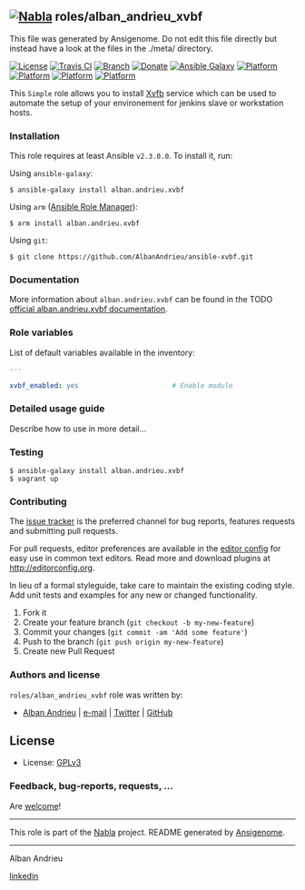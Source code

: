 ## [![Nabla](https://debops.org/images/debops-small.png)](https://github.com/AlbanAndrieu) roles/alban_andrieu_xvbf

This file was generated by Ansigenome. Do not edit this file directly but instead have a look at the files in the ./meta/ directory. 

[![License](http://img.shields.io/:license-apache-blue.svg?style=flat-square)](http://www.apache.org/licenses/LICENSE-2.0.html)
[![Travis CI](https://img.shields.io/travis/AlbanAndrieu/ansible-xvbf.svg?style=flat)](https://travis-ci.org/AlbanAndrieu/ansible-xvbf)
[![Branch](http://img.shields.io/github/tag/AlbanAndrieu/ansible-xvbf.svg?style=flat-square)](https://github.com/AlbanAndrieu/ansible-xvbf/tree/master)
[![Donate](https://img.shields.io/gratipay/AlbanAndrieu.svg?style=flat)](https://www.gratipay.com/~AlbanAndrieu)
[![Ansible Galaxy](https://img.shields.io/badge/galaxy-alban.andrieu.xvbf-660198.svg?style=flat)](https://galaxy.ansible.com/alban.andrieu/xvbf)
[![Platform](http://img.shields.io/badge/platform-centos-932279.svg?style=flat)](#)
[![Platform](http://img.shields.io/badge/platform-debian-a80030.svg?style=flat)](#)
[![Platform](http://img.shields.io/badge/platform-redhat-cc0000.svg?style=flat)](#)
[![Platform](http://img.shields.io/badge/platform-ubuntu-dd4814.svg?style=flat)](#)

This ``Simple`` role allows you to install [Xvfb](http://en.wikipedia.org/wiki/Xvfb) service
which can be used to automate the setup of your environement for jenkins slave or workstation hosts.

### Installation

This role requires at least Ansible `v2.3.0.0`. To install it, run:

Using `ansible-galaxy`:
```shell
$ ansible-galaxy install alban.andrieu.xvbf
```

Using `arm` ([Ansible Role Manager](https://github.com/mirskytech/ansible-role-manager/)):
```shell
$ arm install alban.andrieu.xvbf
```

Using `git`:
```shell
$ git clone https://github.com/AlbanAndrieu/ansible-xvbf.git
```

### Documentation

More information about `alban.andrieu.xvbf` can be found in the
TODO [official alban.andrieu.xvbf documentation](https://docs.debops.org/en/latest/ansible/roles/ansible-xvbf/docs/).


### Role variables

List of default variables available in the inventory:

```YAML
---

xvbf_enabled: yes                       # Enable module
```


### Detailed usage guide

Describe how to use in more detail...

### Testing
```shell
$ ansible-galaxy install alban.andrieu.xvbf
$ vagrant up
```

### Contributing

The [issue tracker](https://github.com/AlbanAndrieu/ansible-xvbf/issues) is the preferred channel for bug reports, features requests and submitting pull requests.

For pull requests, editor preferences are available in the [editor config](.editorconfig) for easy use in common text editors. Read more and download plugins at <http://editorconfig.org>.

In lieu of a formal styleguide, take care to maintain the existing coding style. Add unit tests and examples for any new or changed functionality.

1. Fork it
2. Create your feature branch (`git checkout -b my-new-feature`)
3. Commit your changes (`git commit -am 'Add some feature'`)
4. Push to the branch (`git push origin my-new-feature`)
5. Create new Pull Request

### Authors and license

`roles/alban_andrieu_xvbf` role was written by:

- [Alban Andrieu](fr.linkedin.com/in/nabla/) | [e-mail](mailto:alban.andrieu@free.fr) | [Twitter](https://twitter.com/AlbanAndrieu) | [GitHub](https://github.com/AlbanAndrieu)

License
-------

- License: [GPLv3](https://tldrlegal.com/license/gnu-general-public-license-v3-%28gpl-3%29)

### Feedback, bug-reports, requests, ...

Are [welcome](https://github.com/AlbanAndrieu/ansible-xvbf/issues)!

***

This role is part of the [Nabla](https://github.com/AlbanAndrieu) project.
README generated by [Ansigenome](https://github.com/nickjj/ansigenome/).

***

Alban Andrieu

[linkedin](fr.linkedin.com/in/nabla/)
